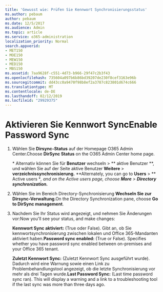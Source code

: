 ```yaml
---
title: 'Gewusst wie: Prüfen Sie Kennwort Synchronisierungsstatus'
ms.author: pebaum
author: pebaum
ms.date: 12/5/2017
ms.audience: Admin
ms.topic: article
ms.service: o365-administration
localization_priority: Normal
search.appverid:
- MET150
- MOE150
- MEW150
- MED150
- MBS150
ms.assetid: 7aa9628f-c551-4d73-b966-29f47c2b3f43
ms.openlocfilehash: 735604a097b6b86bd39207de230f8cef3163e96b
ms.sourcegitcommit: dd43cc0a9470f98b8ef2a3787c823801d674c666
ms.translationtype: MT
ms.contentlocale: de-DE
ms.lasthandoff: 02/12/2019
ms.locfileid: "29929375"
---
```

# <a name="enable-password-sync"></a><span data-ttu-id="e6714-102">Aktivieren Sie Kennwort Sync</span><span class="sxs-lookup"><span data-stu-id="e6714-102">Enable Password Sync</span></span>

1.  <span data-ttu-id="e6714-103">Wählen Sie **Dirsync-Status** auf der Homepage O365 Admin Center.</span><span class="sxs-lookup"><span data-stu-id="e6714-103">Choose **DirSync Status** on the O365 Admin Center home page.</span></span> 
    
     <span data-ttu-id="e6714-104">\* Alternativ können Sie für **Benutzer** wechseln \> \*\* aktive Benutzer \*\*, und wählen Sie auf der Seite aktive Benutzer **Weitere** \> **verzeichnissynchronisierung.** \*</span><span class="sxs-lookup"><span data-stu-id="e6714-104">\*Alternately, you can go to **Users** \> \*\* Active users \**, and on the Active users page, choose **More** \> **Directory synchronization.***</span></span> 
    
2. <span data-ttu-id="e6714-105">Wählen Sie im Bereich Directory-Synchronisierung **Wechseln Sie zur Dirsync-Verwaltung**.</span><span class="sxs-lookup"><span data-stu-id="e6714-105">On the Directory Synchronization pane, choose **Go to DirSync management**.</span></span> 
    
3. <span data-ttu-id="e6714-106">Nachdem Sie Ihr Status wird angezeigt, und nehmen Sie Änderungen vor:</span><span class="sxs-lookup"><span data-stu-id="e6714-106">Now you'll see your status, and make changes:</span></span>
    
    <span data-ttu-id="e6714-p101">**Kennwort Sync aktiviert:** (True oder False). Gibt an, ob Sie kennwortsynchronisierung zwischen lokalen und Office 365-Mandanten aktiviert haben.</span><span class="sxs-lookup"><span data-stu-id="e6714-p101">**Password sync enabled:** (True or False). Specifies whether you have password sync enabled between on-premises and your Office 365 tenant.</span></span> 
    
    <span data-ttu-id="e6714-p102">**Zuletzt Kennwort Sync:** (Zuletzt Kennwort Sync ausgeführt wurde). Dadurch wird eine Warnung sowie einen Link zu Problembehandlungstool angezeigt, ob die letzte Synchronisierung vor mehr als drei Tagen wurde.</span><span class="sxs-lookup"><span data-stu-id="e6714-p102">**Last Password Sync:** (Last time password sync ran). This will display a warning and a link to a troubleshooting tool if the last sync was more than three days ago.</span></span> 
    

